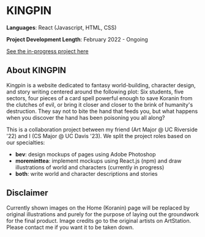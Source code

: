 # KINGPIN 
__Languages__: React (Javascript, HTML, CSS)

__Project Development Length__: February 2022 - Ongoing

[See the in-progress project here](https://moreminttea.github.io/kingpin/)

## About KINGPIN
Kingpin is a website dedicated to fantasy world-building, character design, and story writing centered around the following plot: Six students, five sectors, four pieces of a card spell powerful enough to save Koranin from the clutches of evil, or bring it closer and closer to the brink of humanity's destruction. They say not to bite the hand that feeds you, but what happens when you discover the hand has been poisoning you all along?

This is a collaboration project between my friend (Art Major @ UC Riverside '22) and I (CS Major @ UC Davis '23). We split the project roles based on our specialties:
- __bev__: design mockups of pages using Adobe Photoshop 
- __moreminttea__: implement mockups using React.js (npm) and draw illustrations of world and characters (currently in progress)
- __both__: write world and character descriptions and stories

## Disclaimer
Currently shown images on the Home (Koranin) page will be replaced by original illustrations and purely for the purpose of laying out the groundwork for the final product. Image credits go to the original artists on ArtStation. Please contact me if you want it to be taken down. 


